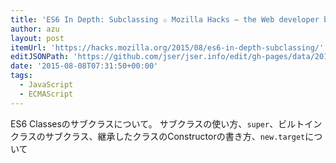 ```yaml
---
title: 'ES6 In Depth: Subclassing ✩ Mozilla Hacks – the Web developer blog'
author: azu
layout: post
itemUrl: 'https://hacks.mozilla.org/2015/08/es6-in-depth-subclassing/'
editJSONPath: 'https://github.com/jser/jser.info/edit/gh-pages/data/2015/08/index.json'
date: '2015-08-08T07:31:50+00:00'
tags:
  - JavaScript
  - ECMAScript
---
```

ES6 Classesのサブクラスについて。
サブクラスの使い方、`super`、ビルトインクラスのサブクラス、継承したクラスのConstructorの書き方、`new.target`について
